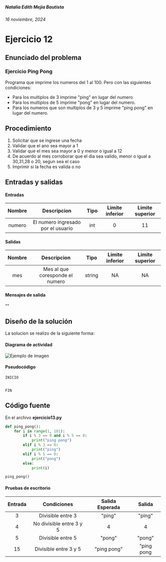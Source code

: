 ##### Natalia Edith Mejia Bautista 
###### 16 noviembre, 2024

# Ejercicio 12

## Enunciado del problema
### Ejercicio Ping Pong
Programa que imprime los numeros del 1 al 100. Pero con las siguientes condiciones:
- Para los multiplos de 3 imprime "ping" en lugar del numero 
- Para los multiplos de 5 imprime "pong" en lugar del numero. 
- Para los numeros que son multiplos de 3 y 5 imprime "ping pong" en lugar del numero.


## Procedimiento 
1. Solicitar que se ingrese una fecha
2. Validar que el ano sea mayor a 1
3. Validar que el mes sea mayor a 0 y menor o igual a 12
4. De acuerdo al mes corroborar que el dia sea valido, menor o igual a 30,31,28 o 20, segun sea el caso
5. Imprimir si la fecha es valida o no


## Entradas y salidas
#### Entradas
| Nombre  | Descripcion  | Tipo | Limite inferior | Limite superior |
|:-------------:|:---------------:| :-------------:|:---------:|:---------:|
| numero | El numero ingresado por el usuario | int | 0 | 11 |

#### Salidas
| Nombre  | Descripcion  | Tipo | Limite inferior | Limite superior |
|:-------------:|:---------------:| :-------------:|:---------:|:---------:|
| mes | Mes al que coresponde el numero | string | NA | NA |

#### Mensajes de salida
""

## Diseño de la solución 
La solucion se realizo de la siguiente forma:

#### Diagrama de actividad
![Ejemplo de imagen](https://ejemplo.com/imagen.png)


#### Pseudocódigo
```plaintext
INICIO


FIN
```

## Código fuente
En el archivo **ejercicio13.py**
```python
def ping_pong():
    for i in range(1, 101):
        if i % 3 == 0 and i % 5 == 0:
            print("ping pong")
        elif i % 3 == 0:
            print("ping")
        elif i % 5 == 0:
            print("pong")
        else:
            print(i)

ping_pong()
```

#### Pruebas de escritorio
| Entrada | Condiciones | Salida Esperada | Salida |
|:-------------:|:---------------:| :-------------:|:---------:|
| 3 | Divisible entre 3 | "ping" | "ping" |
|4 | No divisible entre 3 y 5 | 4 | 4 |
| 5 | Divisible entre 5 | "pong" | "pong" |
| 15 | Divisible entre 3 y 5 | "ping pong" | "ping pong
